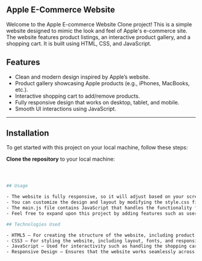 ## Apple E-Commerce Website
Welcome to the Apple E-commerce Website Clone project! This is a simple website designed to mimic the look and feel of Apple's e-commerce site. The website features product listings, an interactive product gallery, and a shopping cart. It is built using HTML, CSS, and JavaScript.

## Features
- Clean and modern design inspired by Apple’s website.
- Product gallery showcasing Apple products (e.g., iPhones, MacBooks, etc.).
- Interactive shopping cart to add/remove products.
- Fully responsive design that works on desktop, tablet, and mobile.
- Smooth UI interactions using JavaScript.

---

## Installation

To get started with this project on your local machine, follow these steps:


 **Clone the repository** to your local machine:

   ```bash

  

## Usage

- The website is fully responsive, so it will adjust based on your screen size (desktop, tablet, mobile).
- You can customize the design and layout by modifying the style.css file located in the css/ folder.
- The main.js file contains JavaScript that handles the functionality for the shopping cart (add/remove items).
- Feel free to expand upon this project by adding features such as user login, product filters, or a payment gateway simulation.

## Technologies Used

- HTML5 – For creating the structure of the website, including product listings, images, and buttons.
- CSS3 – For styling the website, including layout, fonts, and responsive design.
- JavaScript – Used for interactivity such as handling the shopping cart functionality.
- Responsive Design – Ensures that the website works seamlessly across devices (desktop, tablet, mobile).
